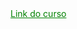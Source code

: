 <html>
  <body>
    <a href="https://www.udemy.com/share/10092KAkEddllXQXo=/" style="color: green">Link do curso</a>
    <a href="https://github.com/fabioafreitas/atividadesweb.github.io/index.html>aaa</a>
  </body>
<html>
